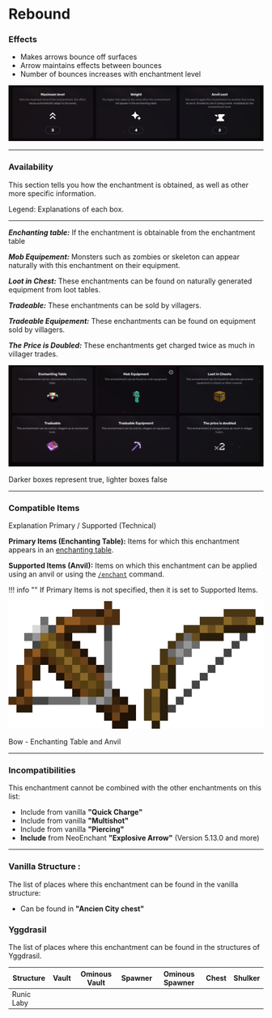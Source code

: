 # Rebound
### Effects
*   Makes arrows bounce off surfaces
*   Arrow maintains effects between bounces
*   Number of bounces increases with enchantment level

![](/images/voxel/enchantment/bow-enchantment/image_1756618446043_529.png)

* * *

### Availability

This section tells you how the enchantment is obtained, as well as other more specific information.

Legend: Explanations of each box.[](#legend-explanations-of-each-box)

* * *

_**Enchanting table:**_ If the enchantment is obtainable from the enchantment table

_**Mob Equipement:**_ Monsters such as zombies or skeleton can appear naturally with this enchantment on their equipment.

_**Loot in Chest:**_ These enchantments can be found on naturally generated equipment from loot tables.

_**Tradeable:**_ These enchantments can be sold by villagers.

_**Tradeable Equipement:**_ These enchantments can be found on equipment sold by villagers.

_**The Price is Doubled:**_ These enchantments get charged twice as much in villager trades.

![](/images/voxel/enchantment/bow-enchantment/image_1756618446043_681.png)

Darker boxes represent true, lighter boxes false

* * *

### Compatible Items
Explanation Primary / Supported (Technical)[](#explanation-primary-supported-technical)

**Primary Items (Enchanting Table):** Items for which this enchantment appears in an [enchanting table](https://minecraft.wiki/w/Enchanting_table).

**Supported Items (Anvil):** Items on which this enchantment can be applied using an anvil or using the [`/enchant`](https://minecraft.wiki/w/Commands/enchant) command.

!!! info ""
    If Primary Items is not specified, then it is set to Supported Items.

![](/images/voxel/enchantment/bow-enchantment/image_1756618446043_202.png)

Bow - Enchanting Table and Anvil

* * *

### Incompatibilities

This enchantment cannot be combined with the other enchantments on this list:

*   Include from vanilla **"Quick Charge"**
*   Include from vanilla **"Multishot"**
*   Include from vanilla **"Piercing"**
*   **Include** from NeoEnchant **"Explosive Arrow"** (Version 5.13.0 and more)

* * *

### Vanilla Structure :

The list of places where this enchantment can be found in the vanilla structure:

*   Can be found in **"Ancien City chest"**
### Yggdrasil

The list of places where this enchantment can be found in the structures of Yggdrasil.

| Structure | Vault | Ominous Vault | Spawner | Ominous Spawner | Chest | Shulker |
| --- | --- | --- | --- | --- | --- | --- |
| Runic Laby |  |  |  |  |  |  |